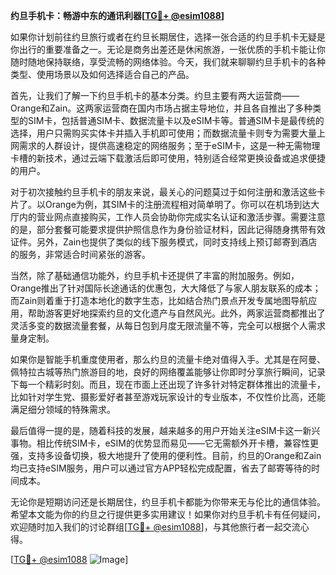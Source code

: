 **约旦手机卡：畅游中东的通讯利器[[TG💪+ @esim1088](https://t.me/s/esim1088)]**

如果你计划前往约旦旅行或者在约旦长期居住，选择一张合适的约旦手机卡无疑是你出行的重要准备之一。无论是商务出差还是休闲旅游，一张优质的手机卡能让你随时随地保持联络，享受流畅的网络体验。今天，我们就来聊聊约旦手机卡的各种类型、使用场景以及如何选择适合自己的产品。

首先，让我们了解一下约旦手机卡的基本分类。约旦主要有两大运营商——Orange和Zain。这两家运营商在国内市场占据主导地位，并且各自推出了多种类型的SIM卡，包括普通SIM卡、数据流量卡以及eSIM卡等。普通SIM卡是最传统的选择，用户只需购买实体卡并插入手机即可使用；而数据流量卡则专为需要大量上网需求的人群设计，提供高速稳定的网络服务；至于eSIM卡，这是一种无需物理卡槽的新技术，通过云端下载激活后即可使用，特别适合经常更换设备或追求便捷的用户。

对于初次接触约旦手机卡的朋友来说，最关心的问题莫过于如何注册和激活这些卡片了。以Orange为例，其SIM卡的注册流程相对简单明了。你可以在机场到达大厅内的营业网点直接购买，工作人员会协助你完成实名认证和激活步骤。需要注意的是，部分套餐可能要求提供护照信息作为身份验证材料，因此记得随身携带有效证件。另外，Zain也提供了类似的线下服务模式，同时支持线上预订邮寄到酒店的服务，非常适合时间紧张的游客。

当然，除了基础通信功能外，约旦手机卡还提供了丰富的附加服务。例如，Orange推出了针对国际长途通话的优惠包，大大降低了与家人朋友联系的成本；而Zain则着重于打造本地化的数字生态，比如结合热门景点开发专属地图导航应用，帮助游客更好地探索约旦的文化遗产与自然风光。此外，两家运营商都推出了灵活多变的数据流量套餐，从每日包到月度无限流量不等，完全可以根据个人需求量身定制。

如果你是智能手机重度使用者，那么约旦的流量卡绝对值得入手。尤其是在阿曼、佩特拉古城等热门旅游目的地，良好的网络覆盖能够让你即时分享旅行瞬间，记录下每一个精彩时刻。而且，现在市面上还出现了许多针对特定群体推出的流量卡，比如针对学生党、摄影爱好者甚至游戏玩家设计的专业版本，不仅性价比高，还能满足细分领域的特殊需求。

最后值得一提的是，随着科技的发展，越来越多的用户开始关注eSIM卡这一新兴事物。相比传统SIM卡，eSIM的优势显而易见——它无需额外开卡槽，兼容性更强，支持多设备切换，极大地提升了使用的便利性。目前，约旦的Orange和Zain均已支持eSIM服务，用户可以通过官方APP轻松完成配置，省去了邮寄等待的时间成本。

无论你是短期访问还是长期居住，约旦手机卡都能为你带来无与伦比的通信体验。希望本文能为你的约旦之行提供更多实用建议！如果你对约旦手机卡有任何疑问，欢迎随时加入我们的讨论群组[[TG💪+ @esim1088](https://t.me/s/esim1088)]，与其他旅行者一起交流心得。

[[TG💪+ @esim1088](https://t.me/s/esim1088) ![Image](https://i.postimg.cc/4NQfJmqS/Snipaste-2025-05-13-00-14-12.png)]